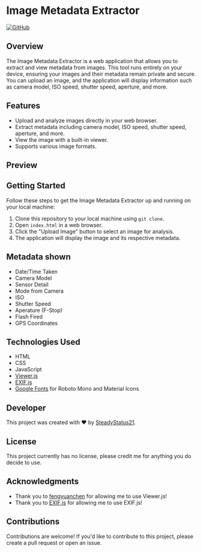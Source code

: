 # Image Metadata Extractor

[![GitHub](https://img.shields.io/github/license/your-username/image-metadata-extractor)](https://img.shields.io/github/contributors/SteadyStatus21/EXIFView)

## Overview

The Image Metadata Extractor is a web application that allows you to extract and view metadata from images. This tool runs entirely on your device, ensuring your images and their metadata remain private and secure. You can upload an image, and the application will display information such as camera model, ISO speed, shutter speed, aperture, and more.

## Features

- Upload and analyze images directly in your web browser.
- Extract metadata including camera model, ISO speed, shutter speed, aperture, and more.
- View the image with a built-in viewer.
- Supports various image formats.

## Preview



## Getting Started

Follow these steps to get the Image Metadata Extractor up and running on your local machine:

1. Clone this repository to your local machine using `git clone`.
2. Open `index.html` in a web browser.
3. Click the "Upload Image" button to select an image for analysis.
4. The application will display the image and its respective metadata.

## Metadata shown

- Date/Time Taken
- Camera Model
- Sensor Detail
- Mode from Camera
- ISO
- Shutter Speed
- Aperature (F-Stop)
- Flash Fired
- GPS Coordinates

## Technologies Used

- HTML
- CSS
- JavaScript
- [Viewer.js](https://fengyuanchen.github.io/viewerjs/)
- [EXIF.js](https://github.com/exif-js/exif-js)
- [Google Fonts](https://fonts.google.com) for Roboto Mono and Material Icons

## Developer

This project was created with ❤️ by [SteadyStatus21](https://github.com/SteadyStatus21).

## License

This project currently has no license, please credit me for anything you do decide to use. 

## Acknowledgments

- Thank you to [fengyuanchen](https://github.com/fengyuanchen) for allowing me to use Viewer.js!
- Thank you to [EXIF.js](https://github.com/exif-js) for allowing me to use EXIF.js!

## Contributions

Contributions are welcome! If you'd like to contribute to this project, please create a pull request or open an issue.
